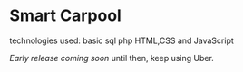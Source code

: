# Smart Carpool

technologies used:
basic sql
php
HTML,CSS and JavaScript

*Early release coming soon* until then, keep using Uber. 

